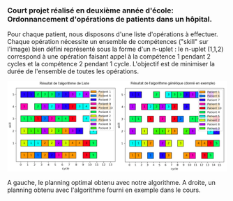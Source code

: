 ### Court projet réalisé en deuxième année d'école: Ordonnancement d'opérations de patients dans un hôpital.

Pour chaque patient, nous disposons d'une liste d'opérations à effectuer. Chaque opération nécessite un ensemble de compétences ("skill" sur l'image) bien défini représenté sous la forme d'un n-uplet : le n-uplet (1,1,2) correspond à une opération faisant appel à la compétence 1 pendant 2 cycles et la compétence 2 pendant 1 cycle.
L'objectif est de minimiser la durée de l'ensemble de toutes les opérations.

![alt text](https://github.com/leobeuque/Projet-d-ordonnancement/blob/main/resultats%20obtenus.png?raw=true)

A gauche, le planning optimal obtenu avec notre algorithme. A droite, un planning obtenu avec l'algorithme fourni en exemple dans le cours.


